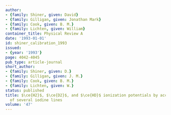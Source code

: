 ```yaml
---
author:
- {family: Shiner, given: David}
- {family: Gilligan, given: Jonathan Mark}
- {family: Cook, given: B. M.}
- {family: Lichten, given: William}
container_title: Physical Review A
date: '1993-01-01'
id: shiner_calibration_1993
issued:
- {year: '1993'}
page: 4042-4045
pub_type: article-journal
short_author:
- {family: Shiner, given: D.}
- {family: Gilligan, given: J. M.}
- {family: Cook, given: B. M.}
- {family: Lichten, given: W.}
status: published
title: $\ce{H2}$, $\ce{D2}$, and $\ce{HD}$ ionization potentials by accurate calibration
  of several iodine lines
volume: '47'
---
```

